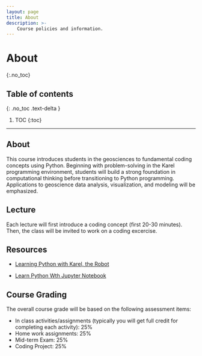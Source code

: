 ```yaml
---
layout: page
title: About
description: >-
    Course policies and information.
---
```


# About
{:.no_toc}

## Table of contents
{: .no_toc .text-delta }

1. TOC
{:toc}

---

## About

This course introduces students in the geosciences to fundamental coding concepts using Python. Beginning with problem-solving in the Karel programming environment, students will build a strong foundation in computational thinking before transitioning to Python programming. Applications to geoscience data analysis, visualization, and modeling will be emphasized.


## Lecture
Each lecture will first introduce a coding concept (first 20-30 minutes). Then, the class will be invited to work on a coding excercise.


## Resources

- [Learning Python with Karel, the Robot](https://compedu.stanford.edu/karel-reader/docs/python/en/chapter1.html)

- [Learn Python Wth Jupyter Notebook](https://www.learnpythonwithjupyter.com/)

## Course Grading

The overall course grade will be based on the following assessment items:

- In class activities/assignments (typically you will get full credit for completing each activity): 25%
- Home work assignments: 25%
- Mid-term Exam: 25%
- Coding Project: 25%


